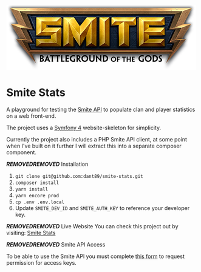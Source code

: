 ![Smite logo](https://github.com/dant89/smite-stats/blob/master/public/images/LOGO_SMITE_2016_Blktagline_Shadow_500x170.png)

Smite Stats
============

A playground for testing the [Smite API](http://api.smitegame.com/smiteapi.svc) to populate clan and player statistics on a web front-end.

The project uses a [Symfony 4](https://symfony.com/doc/current/setup.html) website-skeleton for simplicity.

Currently the project also includes a PHP Smite API client, at some point when I've built on it further I will extract this into a separate composer component.

***REMOVED******REMOVED*** Installation

1. `git clone git@github.com:dant89/smite-stats.git`
2. `composer install`
3. `yarn install`
4. `yarn encore prod`
5. `cp .env .env.local`
6. Update `SMITE_DEV_ID` and `SMITE_AUTH_KEY` to reference your developer key.

***REMOVED******REMOVED*** Live Website
You can check this project out by visiting: [Smite Stats](https://smitestats.com/)

***REMOVED******REMOVED*** Smite API Access

To be able to use the Smite API you must complete [this form](https://fs12.formsite.com/HiRez/form48/secure_index.html) to request permission for access keys.
